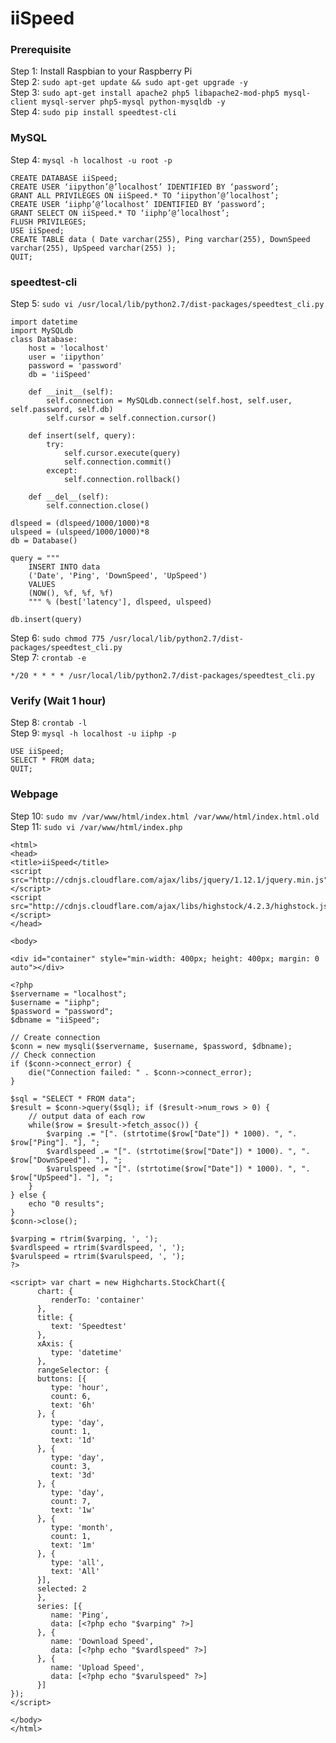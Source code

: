 # iiSpeed

### Prerequisite
Step 1: Install Raspbian to your Raspberry Pi  
Step 2: `sudo apt-get update && sudo apt-get upgrade -y`  
Step 3: `sudo apt-get install apache2 php5 libapache2-mod-php5 mysql-client mysql-server php5-mysql python-mysqldb -y`  
Step 4: `sudo pip install speedtest-cli`  

### MySQL
Step 4: `mysql -h localhost -u root -p` 

    CREATE DATABASE iiSpeed;  
    CREATE USER ‘iipython’@’localhost’ IDENTIFIED BY ‘password’;  
    GRANT ALL PRIVILEGES ON iiSpeed.* TO ‘iipython’@’localhost’;  
    CREATE USER ‘iiphp’@’localhost’ IDENTIFIED BY ‘password’;  
    GRANT SELECT ON iiSpeed.* TO ‘iiphp’@’localhost’;  
    FLUSH PRIVILEGES;  
    USE iiSpeed;  
    CREATE TABLE data ( Date varchar(255), Ping varchar(255), DownSpeed varchar(255), UpSpeed varchar(255) );  
    QUIT;  

### speedtest-cli
Step 5: `sudo vi /usr/local/lib/python2.7/dist-packages/speedtest_cli.py`  

    import datetime
    import MySQLdb
    class Database:
        host = 'localhost'
        user = 'iipython'
        password = 'password'
        db = 'iiSpeed'
    
        def __init__(self):
            self.connection = MySQLdb.connect(self.host, self.user, self.password, self.db)
            self.cursor = self.connection.cursor()
    
        def insert(self, query):
            try:
                self.cursor.execute(query)
                self.connection.commit()
            except:
                self.connection.rollback()
    
        def __del__(self):
            self.connection.close()

    dlspeed = (dlspeed/1000/1000)*8
    ulspeed = (ulspeed/1000/1000)*8
    db = Database()

    query = """
        INSERT INTO data
        ('Date', 'Ping', 'DownSpeed', 'UpSpeed')
        VALUES
        (NOW(), %f, %f, %f)
        """ % (best['latency'], dlspeed, ulspeed)

    db.insert(query)

Step 6: `sudo chmod 775 /usr/local/lib/python2.7/dist-packages/speedtest_cli.py`  
Step 7: `crontab -e`  

    */20 * * * * /usr/local/lib/python2.7/dist-packages/speedtest_cli.py

### Verify (Wait 1 hour)
Step 8: `crontab -l`  
Step 9: `mysql -h localhost -u iiphp -p`  

    USE iiSpeed;  
    SELECT * FROM data;  
    QUIT;  

### Webpage
Step 10: `sudo mv /var/www/html/index.html /var/www/html/index.html.old`  
Step 11: `sudo vi /var/www/html/index.php`  

    <html>
    <head>
    <title>iiSpeed</title>
    <script src="http://cdnjs.cloudflare.com/ajax/libs/jquery/1.12.1/jquery.min.js"></script>
    <script src="http://cdnjs.cloudflare.com/ajax/libs/highstock/4.2.3/highstock.js"></script>
    </head>

    <body>

    <div id="container" style="min-width: 400px; height: 400px; margin: 0 auto"></div>

    <?php
    $servername = "localhost";
    $username = "iiphp";
    $password = "password";
    $dbname = "iiSpeed";

    // Create connection
    $conn = new mysqli($servername, $username, $password, $dbname);
    // Check connection
    if ($conn->connect_error) {
	    die("Connection failed: " . $conn->connect_error);
    }

    $sql = "SELECT * FROM data";
    $result = $conn->query($sql); if ($result->num_rows > 0) {
	    // output data of each row
	    while($row = $result->fetch_assoc()) {
		    $varping .= "[". (strtotime($row["Date"]) * 1000). ", ". $row["Ping"]. "], ";
		    $vardlspeed .= "[". (strtotime($row["Date"]) * 1000). ", ". $row["DownSpeed"]. "], ";
		    $varulspeed .= "[". (strtotime($row["Date"]) * 1000). ", ". $row["UpSpeed"]. "], ";
	    }
    } else {
	    echo "0 results";
    }
    $conn->close();
    
    $varping = rtrim($varping, ', ');
    $vardlspeed = rtrim($vardlspeed, ', ');
    $varulspeed = rtrim($varulspeed, ', ');
    ?>

    <script> var chart = new Highcharts.StockChart({
          chart: {
             renderTo: 'container'
          },
          title: {
             text: 'Speedtest'
          },
          xAxis: {
             type: 'datetime'
          },
          rangeSelector: {
          buttons: [{
             type: 'hour',
             count: 6,
             text: '6h'
          }, {
             type: 'day',
             count: 1,
             text: '1d'
          }, {
             type: 'day',
             count: 3,
             text: '3d'
          }, {
             type: 'day',
             count: 7,
             text: '1w'
          }, {
             type: 'month',
             count: 1,
             text: '1m'
          }, {
             type: 'all',
             text: 'All'
          }],
          selected: 2
          },
          series: [{
             name: 'Ping',
             data: [<?php echo "$varping" ?>]
          }, {
             name: 'Download Speed',
             data: [<?php echo "$vardlspeed" ?>]
          }, {
             name: 'Upload Speed',
             data: [<?php echo "$varulspeed" ?>]
          }]
    });
    </script>

    </body>
    </html>
